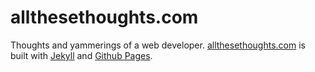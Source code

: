# allthesethoughts.com

Thoughts and yammerings of a web developer. [allthesethoughts.com](allthesethoughts.com) is built with [Jekyll](http://jekyllrb.org) and [Github Pages](http://pages.github.com).